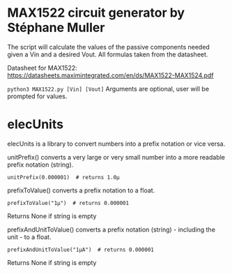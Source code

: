 # MAX1522 circuit generator by Stéphane Muller
The script will calculate the values of the passive components needed given a Vin and a desired Vout.
All formulas taken from the datasheet.

Datasheet for MAX1522: https://datasheets.maximintegrated.com/en/ds/MAX1522-MAX1524.pdf

```python3 MAX1522.py [Vin] [Vout]```
Arguments are optional, user will be prompted for values.

# elecUnits
elecUnits is a library to convert numbers into a prefix notation or vice versa.

unitPrefix() converts a very large or very small number into a more readable prefix notation (string).
```unitPrefix(1000)      # returns 10.0K
unitPrefix(0.000001)  # returns 1.0µ
```

prefixToValue() converts a prefix notation to a float.
```prefixToValue("10K") # returns 1000
prefixToValue("1µ")  # returns 0.000001
```
Returns None if string is empty

prefixAndUnitToValue() converts a prefix notation (string) - including the unit - to a float.
```prefixAndUnitToValue("10KV") # returns 1000
prefixAndUnitToValue("1µA")  # returns 0.000001
```
Returns None if string is empty
